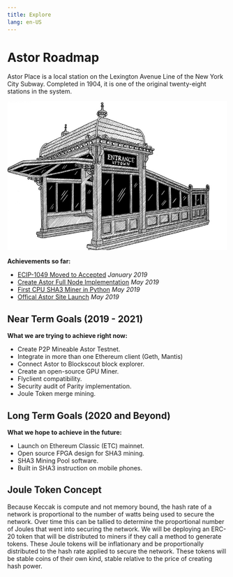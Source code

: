 ```yaml
---
title: Explore
lang: en-US
---
```


# Astor Roadmap

<div class="featured">Astor Place is a local station on the Lexington Avenue Line of the New York City Subway. Completed in 1904, it is one of the original twenty-eight stations in the system.</div>

![](/astor.png)

**Achievements so far:**
- [ECIP-1049 Moved to Accepted](https://github.com/ethereumclassic/ECIPs/issues/394)
*January 2019*
- [Create Astor Full Node Implementation](https://github.com/snissn/parity-ethereum/tree/progpow_guts_hack) *May 2019*
- [First CPU SHA3 Miner in Python](https://github.com/snissn/ethereum-cpu-miner) *May 2019*
- [Offical Astor Site Launch](http://astor.host)
*May 2019*

## Near Term Goals (2019 - 2021)
**What we are trying to achieve right now:**
- Create P2P Mineable Astor Testnet.
- Integrate in more than one Ethereum client (Geth, Mantis)
- Connect Astor to Blockscout block explorer.
- Create an open-source GPU Miner.
- Flyclient compatibility.
- Security audit of Parity implementation.
- Joule Token merge mining.

## Long Term Goals (2020 and Beyond)
**What we hope to achieve in the future:**
- Launch on Ethereum Classic (ETC) mainnet.
- Open source FPGA design for SHA3 mining.
- SHA3 Mining Pool software.
- Built in SHA3 instruction on mobile phones.  

## Joule Token Concept
Because Keccak is compute and not memory bound, the hash rate  of a network is proportional to the number of watts being used to secure the network. Over time this can be tallied to determine the proportional number of Joules that went into securing the network. We will be deploying an ERC-20 token that will be distributed to miners if they call a method to generate tokens. These Joule tokens will be inflationary and be proportionally distributed to the hash rate applied to secure the network. These tokens will be stable coins of their own kind, stable relative to the price of creating hash power.